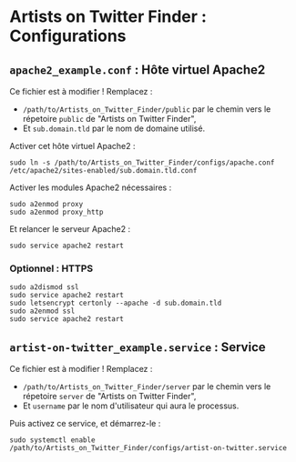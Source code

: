 # Artists on Twitter Finder : Configurations

## `apache2_example.conf` : Hôte virtuel Apache2

Ce fichier est à modifier ! Remplacez :
* `/path/to/Artists_on_Twitter_Finder/public` par le chemin vers le répetoire `public` de "Artists on Twitter Finder",
* Et `sub.domain.tld` par le nom de domaine utilisé.

Activer cet hôte virtuel Apache2 :
```
sudo ln -s /path/to/Artists_on_Twitter_Finder/configs/apache.conf /etc/apache2/sites-enabled/sub.domain.tld.conf
```

Activer les modules Apache2 nécessaires :
```
sudo a2enmod proxy
sudo a2enmod proxy_http
```

Et relancer le serveur Apache2 :
```
sudo service apache2 restart
```

### Optionnel : HTTPS

```
sudo a2dismod ssl
sudo service apache2 restart
sudo letsencrypt certonly --apache -d sub.domain.tld
sudo a2enmod ssl
sudo service apache2 restart
```

## `artist-on-twitter_example.service` : Service

Ce fichier est à modifier ! Remplacez :
* `/path/to/Artists_on_Twitter_Finder/server` par le chemin vers le répetoire `server` de "Artists on Twitter Finder",
* Et `username` par le nom d'utilisateur qui aura le processus.

Puis activez ce service, et démarrez-le :
```
sudo systemctl enable /path/to/Artists_on_Twitter_Finder/configs/artist-on-twitter.service
```
